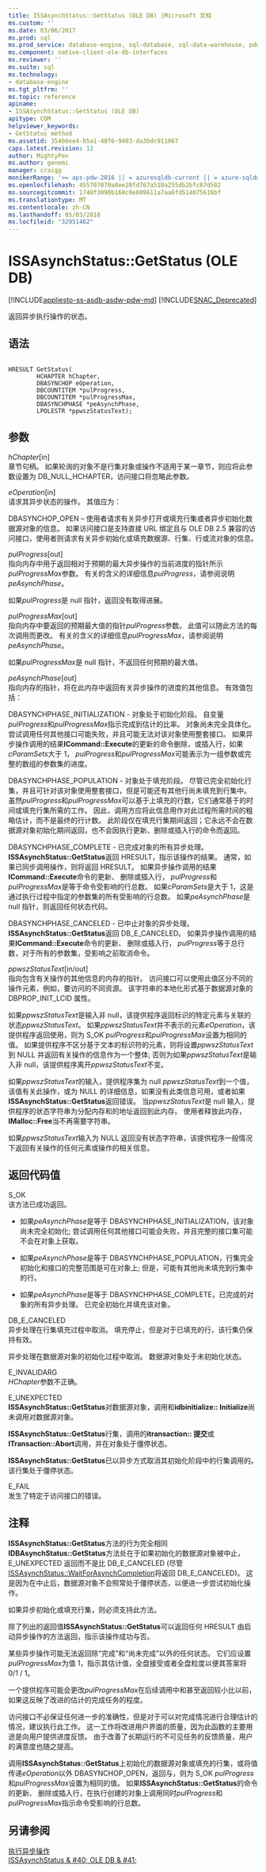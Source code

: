 ```yaml
---
title: ISSAsynchStatus::GetStatus (OLE DB) |Microsoft 文档
ms.custom: ''
ms.date: 03/06/2017
ms.prod: sql
ms.prod_service: database-engine, sql-database, sql-data-warehouse, pdw
ms.component: native-client-ole-db-interfaces
ms.reviewer: ''
ms.suite: sql
ms.technology:
- database-engine
ms.tgt_pltfrm: ''
ms.topic: reference
apiname:
- ISSAsynchStatus::GetStatus (OLE DB)
apitype: COM
helpviewer_keywords:
- GetStatus method
ms.assetid: 354b6ee4-b5a1-48f6-9403-da3bdc911067
caps.latest.revision: 12
author: MightyPen
ms.author: genemi
manager: craigg
monikerRange: '>= aps-pdw-2016 || = azuresqldb-current || = azure-sqldw-latest || >= sql-server-2016 || = sqlallproducts-allversions'
ms.openlocfilehash: 455707070a8ee20fd767a510a255db2bfc87d502
ms.sourcegitcommit: 1740f3090b168c0e809611a7aa6fd514075616bf
ms.translationtype: MT
ms.contentlocale: zh-CN
ms.lasthandoff: 05/03/2018
ms.locfileid: "32951462"
---
```

# <a name="issasynchstatusgetstatus-ole-db"></a>ISSAsynchStatus::GetStatus (OLE DB)
[!INCLUDE[appliesto-ss-asdb-asdw-pdw-md](../../includes/appliesto-ss-asdb-asdw-pdw-md.md)]
[!INCLUDE[SNAC_Deprecated](../../includes/snac-deprecated.md)]

  返回异步执行操作的状态。  
  
## <a name="syntax"></a>语法  
  
```  
  
HRESULT GetStatus(  
        HCHAPTER hChapter,  
        DBASYNCHOP eOperation,  
        DBCOUNTITEM *pulProgress,  
        DBCOUNTITEM *pulProgressMax,  
        DBASYNCHPHASE *peAsynchPhase,  
        LPOLESTR *ppwszStatusText);  
```  
  
## <a name="arguments"></a>参数  
 *hChapter*[in]  
 章节句柄。 如果轮询的对象不是行集对象或操作不适用于某一章节，则应将此参数设置为 DB_NULL_HCHAPTER，访问接口将忽略此参数。  
  
 *eOperation*[in]  
 请求其异步状态的操作。 其值应为：  
  
 DBASYNCHOP_OPEN – 使用者请求有关异步打开或填充行集或者异步初始化数据源对象的信息。 如果访问接口是支持直接 URL 绑定且与 OLE DB 2.5 兼容的访问接口，使用者则请求有关异步初始化或填充数据源、行集、行或流对象的信息。  
  
 *pulProgress*[out]  
 指向内存中用于返回相对于预期的最大异步操作的当前进度的指针所示*pulProgressMax*参数。 有关的含义的详细信息*pulProgress*，请参阅说明*peAsynchPhase*。  
  
 如果*pulProgress*是 null 指针，返回没有取得进展。  
  
 *pulProgressMax*[out]  
 指向内存中要返回的预期最大值的指针*pulProgress*参数。 此值可以随此方法的每次调用而更改。 有关的含义的详细信息*pulProgressMax*，请参阅说明*peAsynchPhase*。  
  
 如果*pulProgressMax*是 null 指针，不返回任何预期的最大值。  
  
 *peAsynchPhase*[out]  
 指向内存的指针，将在此内存中返回有关异步操作的进度的其他信息。 有效值包括：  
  
 DBASYNCHPHASE_INITIALIZATION - 对象处于初始化阶段。 自变量*pulProgress*和*pulProgressMax*指示完成到估计的比率。 对象尚未完全具体化。 尝试调用任何其他接口可能失败，并且可能无法对该对象使用整套接口。 如果异步操作调用的结果**ICommand::Execute**的更新的命令删除，或插入行，如果*cParamSets*大于 1， *pulProgress*和*pulProgressMax*可能表示为一组参数或完整的数组的参数集的进度。  
  
 DBASYNCHPHASE_POPULATION - 对象处于填充阶段。 尽管已完全初始化行集，并且可针对该对象使用整套接口，但是可能还有其他行尚未填充到行集中。 虽然*pulProgress*和*pulProgressMax*可以基于上填充的行数，它们通常基于的时间或填充行集所需的工作。 因此，调用方应将此信息用作对此过程所需时间的粗略估计，而不是最终的行计数。 此阶段仅在填充行集期间返回；它永远不会在数据源对象初始化期间返回，也不会因执行更新、删除或插入行的命令而返回。  
  
 DBASYNCHPHASE_COMPLETE - 已完成对象的所有异步处理。 **ISSAsynchStatus::GetStatus**返回 HRESULT，指示该操作的结果。 通常，如果已同步调用操作，则将返回 HRESULT。 如果异步操作调用的结果**ICommand::Execute**命令的更新、 删除或插入行， *pulProgress*和*pulProgressMax*是等于命令受影响的行总数。 如果*cParamSets*是大于 1，这是通过执行过程中指定的参数集的所有受影响的行总数。 如果*peAsynchPhase*是 null 指针，则返回任何状态代码。  
  
 DBASYNCHPHASE_CANCELED - 已中止对象的异步处理。 **ISSAsynchStatus::GetStatus**返回 DB_E_CANCELED。 如果异步操作调用的结果**ICommand::Execute**命令的更新、 删除或插入行， *pulProgress*等于总行数，对于所有的参数集，受影响之前取消命令。  
  
 *ppwszStatusText*[in/out]  
 指向包含有关操作的其他信息的内存的指针。 访问接口可以使用此值区分不同的操作元素，例如，要访问的不同资源。 该字符串的本地化形式基于数据源对象的 DBPROP_INIT_LCID 属性。  
  
 如果*ppwszStatusText*是输入非 null，该提供程序返回标识的特定元素与关联的状态*ppwszStatusText*。 如果*ppwszStatusText*并不表示的元素*eOperation*，该提供程序返回使用，则为 S_OK *pulProgress*和*pulProgressMax*设置为相同的值。 如果提供程序不区分基于文本的标识符的元素，则将设置*ppwszStatusText*到 NULL 并返回有关操作的信息作为一个整体; 否则为如果*ppwszStatusText*是输入非 null，该提供程序离开*ppwszStatusText*不变。  
  
 如果*ppwszStatusText*的输入，提供程序集为 null *ppwszStatusText*到一个值，该值有关此操作，或为 NULL 的详细信息，如果没有此类信息可用，或者如果**ISSAsynchStatus::GetStatus**返回错误。 当*ppwszStatusText*是 null 输入，提供程序的状态字符串为分配内存和的地址返回到此内存。 使用者释放此内存， **IMalloc::Free**当不再需要字符串。  
  
 如果*ppwszStatusText*输入为 NULL 返回没有状态字符串，该提供程序一般情况下返回有关操作的任何元素或操作的相关信息。  
  
## <a name="return-code-values"></a>返回代码值  
 S_OK  
 该方法已成功返回。  
  
-   如果*peAsynchPhase*是等于 DBASYNCHPHASE_INITIALIZATION，该对象尚未完全初始化; 尝试调用任何其他接口可能会失败，并且完整的接口集可能不会在对象上获取。  
  
-   如果*peAsynchPhase*是等于 DBASYNCHPHASE_POPULATION，行集完全初始化和接口的完整范围是可在对象上; 但是，可能有其他尚未填充到行集中的行。  
  
-   如果*peAsynchPhase*是等于 DBASYNCHPHASE_COMPLETE，已完成的对象的所有异步处理。 已完全初始化并填充该对象。  
  
 DB_E_CANCELED  
 异步处理在行集填充过程中取消。 填充停止，但是对于已填充的行，该行集仍保持有效。  
  
 异步处理在数据源对象的初始化过程中取消。 数据源对象处于未初始化状态。  
  
 E_INVALIDARG  
 *HChapter*参数不正确。  
  
 E_UNEXPECTED  
 **ISSAsynchStatus::GetStatus**对数据源对象，调用和**idbinitialize:: Initialize**尚未调用对数据源对象。  
  
 **ISSAsynchStatus::GetStatus**行集，调用的**itransaction:: 提交**或**ITransaction::Abort**调用，并在对象处于僵停状态。  
  
 **ISSAsynchStatus::GetStatus**已以异步方式取消其初始化阶段中的行集调用的。 该行集处于僵停状态。  
  
 E_FAIL  
 发生了特定于访问接口的错误。  
  
## <a name="remarks"></a>注释  
 **ISSAsynchStatus::GetStatus**方法的行为完全相同**IDBAsynchStatus::GetStatus**方法处在于如果初始化的数据源对象被中止，E_UNEXPECTED 返回而不是比 DB_E_CANCELED (尽管[ISSAsynchStatus::WaitForAsynchCompletion](../../relational-databases/native-client-ole-db-interfaces/issasynchstatus-waitforasynchcompletion-ole-db.md)将返回 DB_E_CANCELED)。 这是因为在中止后，数据源对象不会照常处于僵停状态，以便进一步尝试初始化操作。  
  
 如果异步初始化或填充行集，则必须支持此方法。  
  
 除了列出的返回值**ISSAsynchStatus::GetStatus**可以返回任何 HRESULT 由启动异步操作的方法返回，指示该操作成功与否。  
  
 某些异步操作可能无法返回除“完成”和“尚未完成”以外的任何状态。 它们应设置*pulProgressMax*为值 1，指示其估计值，全盘接受或者全盘粒度以便其答案将 0/1 / 1。  
  
 一个提供程序可能会更改*pulProgressMax*在后续调用中和甚至返回较小比以前，如果这反映了改进的估计的完成任务的程度。  
  
 访问接口不必保证任何进一步的准确性，但是对于可以对完成情况进行合理估计的情况，建议执行此工作。 这一工作将改进用户界面的质量，因为此函数的主要用途是向用户提供进度反馈。 由于改善了长期运行的不可见任务的反馈质量，用户的满意度也随之提高。  
  
 调用**ISSAsynchStatus::GetStatus**上初始化的数据源对象或填充的行集，或将值传递*eOperation*以外 DBASYNCHOP_OPEN，返回与，则为 S_OK *pulProgress*和*pulProgressMax*设置为相同的值。 如果**ISSAsynchStatus::GetStatus**的命令的更新、 删除或插入行，在执行创建的对象上调用同时*pulProgress*和*pulProgressMax*指示命令受影响的行总数。  
  
## <a name="see-also"></a>另请参阅  
 [执行异步操作](../../relational-databases/native-client/features/performing-asynchronous-operations.md)   
 [ISSAsynchStatus & #40; OLE DB & #41;](../../relational-databases/native-client-ole-db-interfaces/issasynchstatus-ole-db.md)  
  
  
